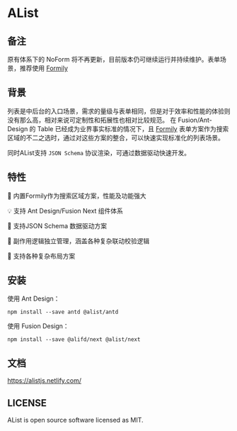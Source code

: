 # AList

## 备注

原有体系下的 NoForm 将不再更新，目前版本仍可继续运行并持续维护。表单场景，推荐使用 [Formily](https://github.com/alibaba/formily)


## 背景

列表是中后台的入口场景，需求的量级与表单相同，但是对于效率和性能的体验则没有那么高，相对来说可定制性和拓展性也相对比较规范。
在 Fusion/Ant-Design 的 Table 已经成为业界事实标准的情况下，且 [Formily](https://github.com/alibaba/formily) 表单方案作为搜索区域的不二之选时，通过对这些方案的整合，可以快速实现标准化的列表场景。

同时AList支持 `JSON Schema` 协议渲染，可通过数据驱动快速开发。

## 特性

🚀 内置Formily作为搜索区域方案，性能及功能强大

💡 支持 Ant Design/Fusion Next 组件体系

🎨 支持JSON Schema 数据驱动方案

🏅 副作用逻辑独立管理，涵盖各种复杂联动校验逻辑

🌯 支持各种复杂布局方案

## 安装

使用 Ant Design：

```shell
npm install --save antd @alist/antd
```

使用 Fusion Design：

```shell
npm install --save @alifd/next @alist/next
```

## 文档

https://alistjs.netlify.com/


## LICENSE
AList is open source software licensed as MIT.
